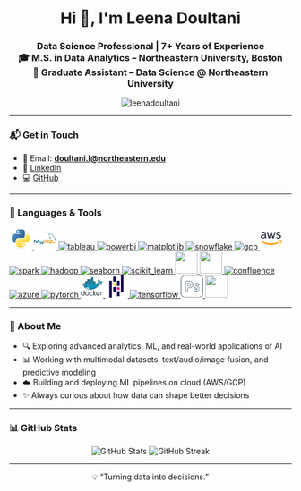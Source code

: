 <h1 align="center">Hi 👋, I'm Leena Doultani</h1>
<h3 align="center">
Data Science Professional | 7+ Years of Experience<br>
🎓 M.S. in Data Analytics – Northeastern University, Boston<br>
🧠 Graduate Assistant – Data Science @ Northeastern University
</h3>

<p align="center">
  <img src="https://komarev.com/ghpvc/?username=leenadoultani&label=Profile%20views&color=0e75b6&style=flat" alt="leenadoultani" />
</p>

---

### 📬 Get in Touch

- 📧 Email: **doultani.l@northeastern.edu**  
- 💼 [LinkedIn](https://www.linkedin.com/in/leena-doultani/)  
- 💻 [GitHub](https://github.com/leenad007)

---

### 🧰 Languages & Tools

<a href="https://www.python.org" target="_blank" rel="noreferrer"> 
  <img src="https://raw.githubusercontent.com/devicons/devicon/master/icons/python/python-original.svg" alt="python" width="40" height="40"/> 
</a>
<a href="https://www.mysql.com/" target="_blank" rel="noreferrer"> 
  <img src="https://raw.githubusercontent.com/devicons/devicon/master/icons/mysql/mysql-original-wordmark.svg" alt="mysql" width="40" height="40"/> 
</a>
<a href="https://www.tableau.com/" target="_blank" rel="noreferrer">
  <img src="https://upload.wikimedia.org/wikipedia/ru/0/06/Tableau_logo.svg" alt="tableau" width="40" height="40"/>
</a>

<a href="https://www.powerbi.microsoft.com/" target="_blank" rel="noreferrer"> 
  <img src="https://upload.wikimedia.org/wikipedia/commons/c/cf/New_Power_BI_Logo.svg" alt="powerbi" width="40" height="40"/> 
</a>

<a href="https://matplotlib.org/" target="_blank" rel="noreferrer">
  <img src="https://matplotlib.org/stable/_static/logo2.svg" alt="matplotlib" width="40" height="40"/>
</a>
<a href="https://www.snowflake.com/" target="_blank" rel="noreferrer"> 
  <img src="https://www.vectorlogo.zone/logos/snowflake/snowflake-icon.svg" alt="snowflake" width="40" height="40"/> 
</a>
<a href="https://cloud.google.com" target="_blank" rel="noreferrer"> 
  <img src="https://www.vectorlogo.zone/logos/google_cloud/google_cloud-icon.svg" alt="gcp" width="40" height="40"/> 
</a>
<a href="https://aws.amazon.com" target="_blank" rel="noreferrer"> 
  <img src="https://raw.githubusercontent.com/devicons/devicon/master/icons/amazonwebservices/amazonwebservices-original-wordmark.svg" alt="aws" width="40" height="40"/> 
</a>
<a href="https://spark.apache.org/" target="_blank" rel="noreferrer"> 
  <img src="https://www.vectorlogo.zone/logos/apache_spark/apache_spark-icon.svg" alt="spark" width="40" height="40"/> 
</a>
<a href="https://hadoop.apache.org/" target="_blank" rel="noreferrer"> 
  <img src="https://www.vectorlogo.zone/logos/apache_hadoop/apache_hadoop-icon.svg" alt="hadoop" width="40" height="40"/> 
</a>
<a href="https://seaborn.pydata.org/" target="_blank" rel="noreferrer"> 
  <img src="https://seaborn.pydata.org/_images/logo-mark-lightbg.svg" alt="seaborn" width="40" height="40"/> 
</a>
<a href="https://scikit-learn.org/" target="_blank" rel="noreferrer"> 
  <img src="https://upload.wikimedia.org/wikipedia/commons/0/05/Scikit_learn_logo_small.svg" alt="scikit_learn" width="40" height="40"/> 
</a>
<a href="https://spacy.io/" target="_blank" rel="noreferrer"> 
  <img src="https://upload.wikimedia.org/wikipedia/commons/8/88/SpaCy_logo.svg" width="40" height="40"/> 
</a>
<a href="https://www.atlassian.com/software/jira" target="_blank" rel="noreferrer"> 
  <img src="https://upload.wikimedia.org/wikipedia/commons/8/8a/Jira_Logo.svg" width="40" height="40"/> 
</a>
<a href="https://www.atlassian.com/software/confluence" target="_blank" rel="noreferrer"> 
  <img src="https://upload.wikimedia.org/wikipedia/commons/8/88/Atlassian_Confluence_2017_logo.svg" alt="confluence" width="40" height="40"/> 
</a>
<a href="https://azure.microsoft.com/en-us/" target="_blank" rel="noreferrer"> 
  <img src="https://www.vectorlogo.zone/logos/microsoft_azure/microsoft_azure-icon.svg" alt="azure" width="40" height="40"/> 
</a>
<a href="https://pytorch.org/" target="_blank" rel="noreferrer"> 
  <img src="https://www.vectorlogo.zone/logos/pytorch/pytorch-icon.svg" alt="pytorch" width="40" height="40"/> 
</a>
<a href="https://www.docker.com/" target="_blank" rel="noreferrer"> 
  <img src="https://raw.githubusercontent.com/devicons/devicon/master/icons/docker/docker-original-wordmark.svg" alt="docker" width="40" height="40"/> 
</a>
<a href="https://pandas.pydata.org/" target="_blank" rel="noreferrer"> 
  <img src="https://raw.githubusercontent.com/devicons/devicon/2ae2a900d2f041da66e950e4d48052658d850630/icons/pandas/pandas-original.svg" alt="pandas" width="40" height="40"/> 
</a>
<a href="https://www.tensorflow.org" target="_blank" rel="noreferrer"> 
  <img src="https://www.vectorlogo.zone/logos/tensorflow/tensorflow-icon.svg" alt="tensorflow" width="40" height="40"/> 
</a>
<a href="https://www.photoshop.com/en" target="_blank" rel="noreferrer"> 
  <img src="https://raw.githubusercontent.com/devicons/devicon/master/icons/photoshop/photoshop-line.svg" alt="photoshop" width="40" height="40"/> 
</a>
<a href="https://www.microsoft.com/en-us/microsoft-365/excel" target="_blank" rel="noreferrer"> 
  <img src="https://upload.wikimedia.org/wikipedia/commons/7/73/Microsoft_Excel_2013-2019_logo.svg" width="40" height="40"/> 
</a>

</p>


---

### 🧠 About Me

- 🔍 Exploring advanced analytics, ML, and real-world applications of AI  
- 📊 Working with multimodal datasets, text/audio/image fusion, and predictive modeling  
- ☁️ Building and deploying ML pipelines on cloud (AWS/GCP)  
- ✨ Always curious about how data can shape better decisions

---

### 📊 GitHub Stats

<p align="center">
  <img src="https://github-readme-stats.vercel.app/api?username=leenad007&show_icons=true&theme=dracula&hide_border=true" alt="GitHub Stats" width="48%" />
  <img src="https://github-readme-streak-stats.herokuapp.com/?user=leenad007&theme=dracula&hide_border=true" alt="GitHub Streak" width="48%" />
</p>


---

<p align="center">
💡 “Turning data into decisions.”  
</p>
